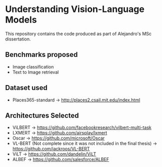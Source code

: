 # Understanding Vision-Language Models

This repository contains the code produced as part of Alejandro's MSc dissertation. 

## Benchmarks proposed

- Image classification
- Text to Image retrieval

## Dataset used

- Places365-standard -> http://places2.csail.mit.edu/index.html

## Architectures Selected

- ViLBERT -> https://github.com/facebookresearch/vilbert-multi-task
- LXMERT ->  https://github.com/airsplay/lxmert
- Oscar ->  https://github.com/microsoft/Oscar
- VL-BERT (Not complete since it was not included in the final thesis) -> https://github.com/jackroos/VL-BERT
- ViLT -> https://github.com/dandelin/ViLT
- ALBEF -> https://github.com/salesforce/ALBEF
